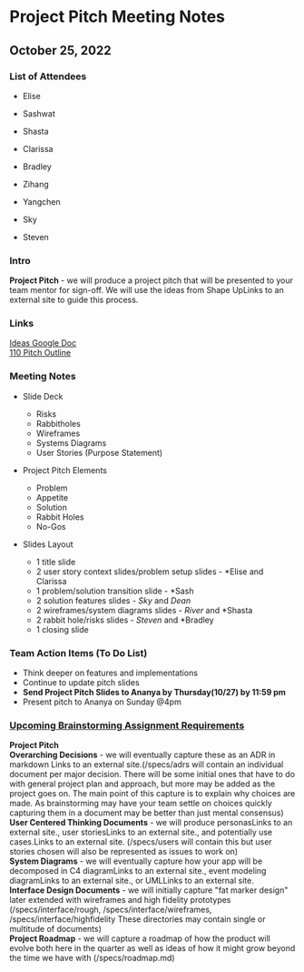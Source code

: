 # Project Pitch Meeting Notes
## October 25, 2022

### List of Attendees
- Elise
- Sashwat
- Shasta
- Clarissa
- Bradley
- Zihang
- Yangchen

- Sky
- Steven

### Intro
**Project Pitch** - we will produce a project pitch that will be presented to your team mentor for sign-off.  We will use the ideas from Shape UpLinks to an external site to guide this process.

### Links
[Ideas Google Doc](https://docs.google.com/document/d/1m-2IGdsG13hjMRJtybgKpfcmRnfMunZDCUfZQRQ_9lY/edit?usp=sharing)\
[110 Pitch Outline](https://docs.google.com/document/d/1JXGjhLdT3jHvZhBXj8nSr52KK9x882rz6ZeumOR1qfg/edit?usp=sharing)

### Meeting Notes
* Slide Deck
  *  Risks
  *  Rabbitholes
  *  Wireframes
  *  Systems Diagrams
  *  User Stories (Purpose Statement)
* Project Pitch Elements
  *  Problem
  *  Appetite
  *  Solution
  *  Rabbit Holes
  *  No-Gos

* Slides Layout
  * 1 title slide
  * 2 user story context slides/problem setup slides - *Elise and Clarissa
  * 1 problem/solution transition slide - *Sash
  * 2 solution features slides - *Sky* and *Dean*
  * 2 wireframes/system diagrams slides - *River* and *Shasta
  * 2 rabbit hole/risks slides - *Steven* and *Bradley
  * 1 closing slide


### Team Action Items (To Do List)
- Think deeper on features and implementations
- Continue to update pitch slides
- **Send Project Pitch Slides to Ananya by Thursday(10/27) by 11:59 pm**
- Present pitch to Ananya on Sunday @4pm

### [Upcoming Brainstorming Assignment Requirements](https://canvas.ucsd.edu/courses/39754/assignments/526057)
**Project Pitch**\
**Overarching Decisions** - we will eventually capture these as an ADR in markdown Links to an external site.(/specs/adrs will contain an individual document per major decision.  There will be some initial ones that have to do with general project plan and approach, but more may be added as the project goes on.  The main point of this capture is to explain why choices are made.  As brainstorming may have your team settle on choices quickly capturing them in a document may be better than just mental consensus) \
**User Centered Thinking Documents** - we will produce personasLinks to an external site., user storiesLinks to an external site., and potentially use cases.Links to an external site. (/specs/users will contain this but user stories chosen will also be represented as issues to work on)\
**System Diagrams** - we will eventually capture how your app will be decomposed in C4 diagramLinks to an external site., event modeling diagramLinks to an external site., or UMLLinks to an external site. \
**Interface Design Documents** - we will initially capture "fat marker design" later extended with wireframes and high fidelity prototypes (/specs/interface/rough, /specs/interface/wireframes, /specs/interface/highfidelity  These directories may contain single or multitude of documents)\
**Project Roadmap** - we will capture a roadmap of how the product will evolve both here in the quarter as well as ideas of how it might grow beyond the time we have with  (/specs/roadmap.md)
